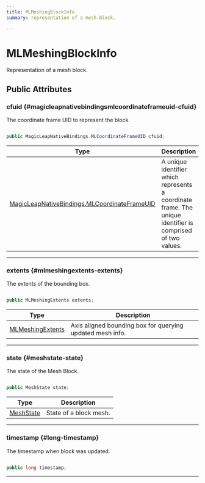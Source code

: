 ```yaml
---
title: MLMeshingBlockInfo
summary: representation of a mesh block. 

---
```


# MLMeshingBlockInfo




Representation of a mesh block.   





## Public Attributes

### cfuid {#magicleapnativebindingsmlcoordinateframeuid-cfuid}

The coordinate frame UID to represent the block. 

```csharp

public MagicLeapNativeBindings.MLCoordinateFrameUID cfuid;

```

| Type | Description  | 
|--|--|
| [MagicLeapNativeBindings.MLCoordinateFrameUID](/versioned_docs/version-22-Feb-2023/unity-api/api/UnityEngine.XR.MagicLeap.Native/MagicLeapNativeBindings/UnityEngine.XR.MagicLeap.Native.MagicLeapNativeBindings.MLCoordinateFrameUID.md) | A unique identifier which represents a coordinate frame. The unique identifier is comprised of two values.  |





-----------

### extents {#mlmeshingextents-extents}

The extents of the bounding box. 

```csharp

public MLMeshingExtents extents;

```

| Type | Description  | 
|--|--|
| [MLMeshingExtents](/versioned_docs/version-22-Feb-2023/unity-api/api/UnityEngine.XR.MagicLeap/MeshingSubsystem/Extensions/MLMeshing/NativeBindings/UnityEngine.XR.MagicLeap.MeshingSubsystem.Extensions.MLMeshing.NativeBindings.MLMeshingExtents.md) | Axis aligned bounding box for querying updated mesh info.  |





-----------

### state {#meshstate-state}

The state of the Mesh Block. 

```csharp

public MeshState state;

```

| Type | Description  | 
|--|--|
| [MeshState](/versioned_docs/version-22-Feb-2023/unity-api/api/UnityEngine.XR.MagicLeap/MeshingSubsystem/Extensions/MLMeshing/UnityEngine.XR.MagicLeap.MeshingSubsystem.Extensions.MLMeshing.md#enums-meshstate) | State of a block mesh.  |





-----------

### timestamp {#long-timestamp}

The timestamp when block was updated. 

```csharp

public long timestamp;

```






-----------


